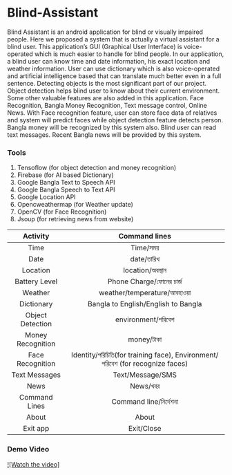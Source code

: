 # Blind-Assistant
Blind Assistant is an android application for blind or visually impaired people. Here we proposed a system that is actually a virtual assistant for a blind user. This application’s GUI (Graphical User Interface) is voice-operated which is much easier to handle for blind people. In our application, a blind user can know time and date information, his exact location and weather information. User can use dictionary which is also voice-operated and artificial intelligence based that can translate much better even in a full sentence. Detecting objects is the most significant part of our project. Object detection helps blind user to know about their current environment. Some other valuable features are also added in this application. Face Recognition, Bangla Money Recognition, Text message control, Online News. With Face recognition feature, user can store face data of relatives and system will predict faces while object detection feature detects person. Bangla money will be recognized by this system also. Blind user can read text messages. Recent Bangla news will be provided by this system.

### Tools
1. Tensoflow (for object detection and money recognition)
2. Firebase (for AI based Dictionary)
3. Google Bangla Text to Speech API
4. Google Bangla Speech to Text API
5. Google Location API
6. Opencweathermap (for Weather update)
7. OpenCV (for Face Recognition)
8. Jsoup (for retrieving news from website)

|Activity|Command lines|
|:-------------:|:------------:|
|Time|Time/সময়|                                   
|Date|date/তারিখ|                                  
|Location|location/অবস্থান|
|Battery Level|Phone Charge/ফোনের চার্জ|
|Weather|weather/temperature/আবহাওয়া|
|Dictionary|Bangla to English/English to Bangla|
|Object Detection|environment/পরিবেশ|
|Money Recognition|money/টাকা|
|Face Recognition|Identity/পরিচিতি(for training face), Environment/পরিবেশ (for recognize faces)|
|Text Messages|Text/Message/SMS|
|News|News/খবর|
|Command Lines|Command line/নির্দেশনা|
|About|About|
|Exit app|Exit/Close|

### Demo Video
[![Watch the video]](https://www.youtube.com/watch?v=Z4lTI1dJPIc)

